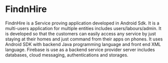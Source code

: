 # FindnHire
FindnHire is a Service proving application developed in Android Sdk.
It is a multi-users application for multiple entities includes users/labours/admin.
It is developed so that the customers can easily access any service by just staying at their homes and just command from their apps on phones.
It uses Android SDK with backend Java programming language and front end XML language.
Firebase is use as a backend service provider server includes databases, cloud messaging, authentications and storages.
